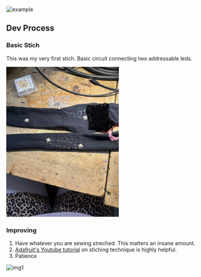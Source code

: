 
<img src="assets/videos/example.gif" alt="example" width="600" loop>



## Dev Process

### Basic Stich
This was my very first stich. Basic circuit connecting two addressable leds. 

<img src="assets/imgs/basic_stich.jpg" alt="img1" width="300">

### Improving
1. Have whatever you are sewing streched. This matters an insane amount.
2. [Adafruit's Youtube tutorial](https://learn.adafruit.com/getting-started-with-flora/overview) on stiching technique is highly helpful.
3. Patience


<img src="assets/videos/iterate.gif" alt="img1" width="600">
